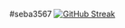 #seba3567
[![GitHub Streak](https://github-readme-streak-stats.herokuapp.com?user=seba3567&theme=github-green-purple&date_format=j%2Fn%5B%2FY%5D&locale=es)](https://git.io/streak-stats)
